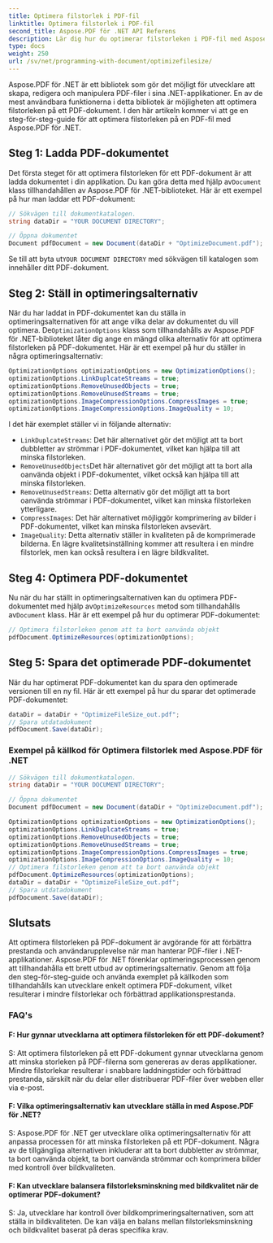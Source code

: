 ```yaml
---
title: Optimera filstorlek i PDF-fil
linktitle: Optimera filstorlek i PDF-fil
second_title: Aspose.PDF för .NET API Referens
description: Lär dig hur du optimerar filstorleken i PDF-fil med Aspose.PDF för .NET med hjälp av denna steg-för-steg-guide.
type: docs
weight: 250
url: /sv/net/programming-with-document/optimizefilesize/
---
```

Aspose.PDF för .NET är ett bibliotek som gör det möjligt för utvecklare att skapa, redigera och manipulera PDF-filer i sina .NET-applikationer. En av de mest användbara funktionerna i detta bibliotek är möjligheten att optimera filstorleken på ett PDF-dokument. I den här artikeln kommer vi att ge en steg-för-steg-guide för att optimera filstorleken på en PDF-fil med Aspose.PDF för .NET.

## Steg 1: Ladda PDF-dokumentet

Det första steget för att optimera filstorleken för ett PDF-dokument är att ladda dokumentet i din applikation. Du kan göra detta med hjälp av`Document` klass tillhandahållen av Aspose.PDF för .NET-biblioteket. Här är ett exempel på hur man laddar ett PDF-dokument:

```csharp
// Sökvägen till dokumentkatalogen.
string dataDir = "YOUR DOCUMENT DIRECTORY";

// Öppna dokumentet
Document pdfDocument = new Document(dataDir + "OptimizeDocument.pdf");
```

 Se till att byta ut`YOUR DOCUMENT DIRECTORY` med sökvägen till katalogen som innehåller ditt PDF-dokument.

## Steg 2: Ställ in optimeringsalternativ

 När du har laddat in PDF-dokumentet kan du ställa in optimeringsalternativen för att ange vilka delar av dokumentet du vill optimera. De`OptimizationOptions` klass som tillhandahålls av Aspose.PDF för .NET-biblioteket låter dig ange en mängd olika alternativ för att optimera filstorleken på PDF-dokumentet. Här är ett exempel på hur du ställer in några optimeringsalternativ:

```csharp
OptimizationOptions optimizationOptions = new OptimizationOptions();
optimizationOptions.LinkDuplcateStreams = true;
optimizationOptions.RemoveUnusedObjects = true;
optimizationOptions.RemoveUnusedStreams = true;
optimizationOptions.ImageCompressionOptions.CompressImages = true;
optimizationOptions.ImageCompressionOptions.ImageQuality = 10;
```

I det här exemplet ställer vi in följande alternativ:
- `LinkDuplcateStreams`: Det här alternativet gör det möjligt att ta bort dubbletter av strömmar i PDF-dokumentet, vilket kan hjälpa till att minska filstorleken.
- `RemoveUnusedObjects`Det här alternativet gör det möjligt att ta bort alla oanvända objekt i PDF-dokumentet, vilket också kan hjälpa till att minska filstorleken.
- `RemoveUnusedStreams`: Detta alternativ gör det möjligt att ta bort oanvända strömmar i PDF-dokumentet, vilket kan minska filstorleken ytterligare.
- `CompressImages`: Det här alternativet möjliggör komprimering av bilder i PDF-dokumentet, vilket kan minska filstorleken avsevärt.
- `ImageQuality`: Detta alternativ ställer in kvaliteten på de komprimerade bilderna. En lägre kvalitetsinställning kommer att resultera i en mindre filstorlek, men kan också resultera i en lägre bildkvalitet.

## Steg 4: Optimera PDF-dokumentet

 Nu när du har ställt in optimeringsalternativen kan du optimera PDF-dokumentet med hjälp av`OptimizeResources` metod som tillhandahålls av`Document` klass. Här är ett exempel på hur du optimerar PDF-dokumentet:

```csharp
// Optimera filstorleken genom att ta bort oanvända objekt
pdfDocument.OptimizeResources(optimizationOptions);
```

## Steg 5: Spara det optimerade PDF-dokumentet

När du har optimerat PDF-dokumentet kan du spara den optimerade versionen till en ny fil. Här är ett exempel på hur du sparar det optimerade PDF-dokumentet:

```csharp
dataDir = dataDir + "OptimizeFileSize_out.pdf";
// Spara utdatadokument
pdfDocument.Save(dataDir);
```

### Exempel på källkod för Optimera filstorlek med Aspose.PDF för .NET

```csharp
// Sökvägen till dokumentkatalogen.
string dataDir = "YOUR DOCUMENT DIRECTORY";

// Öppna dokumentet
Document pdfDocument = new Document(dataDir + "OptimizeDocument.pdf");

OptimizationOptions optimizationOptions = new OptimizationOptions();
optimizationOptions.LinkDuplcateStreams = true;
optimizationOptions.RemoveUnusedObjects = true;
optimizationOptions.RemoveUnusedStreams = true;
optimizationOptions.ImageCompressionOptions.CompressImages = true;
optimizationOptions.ImageCompressionOptions.ImageQuality = 10;
// Optimera filstorleken genom att ta bort oanvända objekt
pdfDocument.OptimizeResources(optimizationOptions);
dataDir = dataDir + "OptimizeFileSize_out.pdf";
// Spara utdatadokument
pdfDocument.Save(dataDir);
```

## Slutsats

Att optimera filstorleken på PDF-dokument är avgörande för att förbättra prestanda och användarupplevelse när man hanterar PDF-filer i .NET-applikationer. Aspose.PDF för .NET förenklar optimeringsprocessen genom att tillhandahålla ett brett utbud av optimeringsalternativ. Genom att följa den steg-för-steg-guide och använda exemplet på källkoden som tillhandahålls kan utvecklare enkelt optimera PDF-dokument, vilket resulterar i mindre filstorlekar och förbättrad applikationsprestanda.

### FAQ's

#### F: Hur gynnar utvecklarna att optimera filstorleken för ett PDF-dokument?

S: Att optimera filstorleken på ett PDF-dokument gynnar utvecklarna genom att minska storleken på PDF-filerna som genereras av deras applikationer. Mindre filstorlekar resulterar i snabbare laddningstider och förbättrad prestanda, särskilt när du delar eller distribuerar PDF-filer över webben eller via e-post.

#### F: Vilka optimeringsalternativ kan utvecklare ställa in med Aspose.PDF för .NET?

S: Aspose.PDF för .NET ger utvecklare olika optimeringsalternativ för att anpassa processen för att minska filstorleken på ett PDF-dokument. Några av de tillgängliga alternativen inkluderar att ta bort dubbletter av strömmar, ta bort oanvända objekt, ta bort oanvända strömmar och komprimera bilder med kontroll över bildkvaliteten.

#### F: Kan utvecklare balansera filstorleksminskning med bildkvalitet när de optimerar PDF-dokument?

S: Ja, utvecklare har kontroll över bildkomprimeringsalternativen, som att ställa in bildkvaliteten. De kan välja en balans mellan filstorleksminskning och bildkvalitet baserat på deras specifika krav.